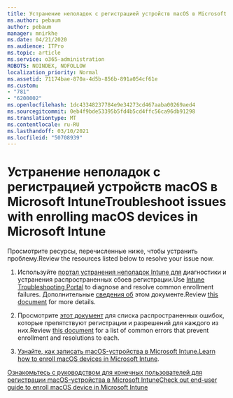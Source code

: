 ```yaml
---
title: Устранение неполадок с регистрацией устройств macOS в Microsoft Intune
ms.author: pebaum
author: pebaum
manager: mnirkhe
ms.date: 04/21/2020
ms.audience: ITPro
ms.topic: article
ms.service: o365-administration
ROBOTS: NOINDEX, NOFOLLOW
localization_priority: Normal
ms.assetid: 71174bae-870a-4d5b-856b-891a054cf61e
ms.custom:
- "781"
- "6200002"
ms.openlocfilehash: 1dc43348237784e9e34273cd467aaba00269aed4
ms.sourcegitcommit: 0eb4f9bde53395b5fd4b5cd4ffc56ca96db91298
ms.translationtype: MT
ms.contentlocale: ru-RU
ms.lasthandoff: 03/10/2021
ms.locfileid: "50708939"
---
```

# <a name="troubleshoot-issues-with-enrolling-macos-devices-in-microsoft-intune"></a><span data-ttu-id="00431-102">Устранение неполадок с регистрацией устройств macOS в Microsoft Intune</span><span class="sxs-lookup"><span data-stu-id="00431-102">Troubleshoot issues with enrolling macOS devices in Microsoft Intune</span></span>

<span data-ttu-id="00431-103">Просмотрите ресурсы, перечисленные ниже, чтобы устранить проблему.</span><span class="sxs-lookup"><span data-stu-id="00431-103">Review the resources listed below to resolve your issue now.</span></span>
  
1. <span data-ttu-id="00431-104">Используйте [портал устранения неполадок Intune для](https://devicemanagement.microsoft.com/#blade/Microsoft_Intune_DeviceSettings/TroubleshootBlade) диагностики и устранения распространенных сбоев регистрации.</span><span class="sxs-lookup"><span data-stu-id="00431-104">Use [Intune Troubleshooting Portal](https://devicemanagement.microsoft.com/#blade/Microsoft_Intune_DeviceSettings/TroubleshootBlade) to diagnose and resolve common enrollment failures.</span></span> <span data-ttu-id="00431-105">Дополнительные [сведения об](https://docs.microsoft.com/intune/help-desk-operators) этом документе.</span><span class="sxs-lookup"><span data-stu-id="00431-105">Review [this document](https://docs.microsoft.com/intune/help-desk-operators) for more details.</span></span>

2. <span data-ttu-id="00431-106">Просмотрите [этот документ](https://docs.microsoft.com/troubleshoot/mem/intune/troubleshoot-device-enrollment-in-intune) для списка распространенных ошибок, которые препятствуют регистрации и разрешений для каждого из них.</span><span class="sxs-lookup"><span data-stu-id="00431-106">Review [this document](https://docs.microsoft.com/troubleshoot/mem/intune/troubleshoot-device-enrollment-in-intune) for a list of common errors that prevent enrollment and resolutions to each.</span></span>

3. <span data-ttu-id="00431-107">[Узнайте, как записать macOS-устройства в Microsoft Intune.](https://docs.microsoft.com/intune/macos-enroll)</span><span class="sxs-lookup"><span data-stu-id="00431-107">[Learn how to enroll macOS devices in Microsoft Intune](https://docs.microsoft.com/intune/macos-enroll).</span></span>

[<span data-ttu-id="00431-108">Ознакомьтесь с руководством для конечных пользователей для регистрации macOS-устройства в Microsoft Intune</span><span class="sxs-lookup"><span data-stu-id="00431-108">Check out end-user guide to enroll macOS device in Microsoft Intune</span></span>](https://docs.microsoft.com/intune-user-help/enroll-your-device-in-intune-macos-cp)
  